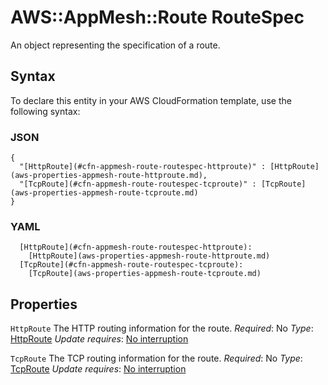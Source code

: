 # AWS::AppMesh::Route RouteSpec<a name="aws-properties-appmesh-route-routespec"></a>

An object representing the specification of a route\.

## Syntax<a name="aws-properties-appmesh-route-routespec-syntax"></a>

To declare this entity in your AWS CloudFormation template, use the following syntax:

### JSON<a name="aws-properties-appmesh-route-routespec-syntax.json"></a>

```
{
  "[HttpRoute](#cfn-appmesh-route-routespec-httproute)" : [HttpRoute](aws-properties-appmesh-route-httproute.md),
  "[TcpRoute](#cfn-appmesh-route-routespec-tcproute)" : [TcpRoute](aws-properties-appmesh-route-tcproute.md)
}
```

### YAML<a name="aws-properties-appmesh-route-routespec-syntax.yaml"></a>

```
  [HttpRoute](#cfn-appmesh-route-routespec-httproute):
    [HttpRoute](aws-properties-appmesh-route-httproute.md)
  [TcpRoute](#cfn-appmesh-route-routespec-tcproute):
    [TcpRoute](aws-properties-appmesh-route-tcproute.md)
```

## Properties<a name="aws-properties-appmesh-route-routespec-properties"></a>

`HttpRoute`  <a name="cfn-appmesh-route-routespec-httproute"></a>
The HTTP routing information for the route\.
*Required*: No
*Type*: [HttpRoute](aws-properties-appmesh-route-httproute.md)
*Update requires*: [No interruption](https://docs.aws.amazon.com/AWSCloudFormation/latest/UserGuide/using-cfn-updating-stacks-update-behaviors.html#update-no-interrupt)

`TcpRoute`  <a name="cfn-appmesh-route-routespec-tcproute"></a>
The TCP routing information for the route\.
*Required*: No
*Type*: [TcpRoute](aws-properties-appmesh-route-tcproute.md)
*Update requires*: [No interruption](https://docs.aws.amazon.com/AWSCloudFormation/latest/UserGuide/using-cfn-updating-stacks-update-behaviors.html#update-no-interrupt)
